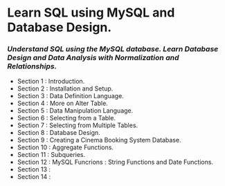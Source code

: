 # **Learn SQL using MySQL and Database Design.**
### *Understand SQL using the MySQL database. Learn Database Design and Data Analysis with Normalization and Relationships.*

+ Section 1 : Introduction.
+ Section 2 : Installation and Setup.
+ Section 3 : Data Definition Language.
+ Section 4 : More on Alter Table.
+ Section 5 : Data Manipulation Language.
+ Section 6 : Selecting from a Table.
+ Section 7 : Selecting from Multiple Tables.
+ Section 8 : Database Design.
+ Section 9 : Creating a Cinema Booking System Database.
+ Section 10 : Aggregate Functions.
+ Section 11 : Subqueries.
+ Section 12 : MySQL Funcrions : String Functions and Date Functions.
+ Section 13 : 
+ Section 14 : 

